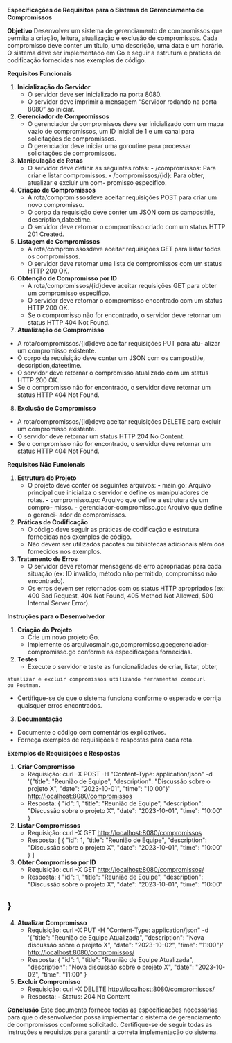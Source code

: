 **Especificações de Requisitos para o Sistema de Gerenciamento de
Compromissos**

**Objetivo** Desenvolver um sistema de gerenciamento de compromissos que
permita a criação, leitura, atualização e exclusão de compromissos. Cada
compromisso deve conter um título, uma descrição, uma data e um horário.
O sistema deve ser implementado em Go e seguir a estrutura e práticas de
codificação fornecidas nos exemplos de código.

**Requisitos Funcionais**

1. **Inicialização do Servidor**
    - O servidor deve ser inicializado na porta 8080.
    - O servidor deve imprimir a mensagem “Servidor rodando na porta
      8080” ao iniciar.
2. **Gerenciador de Compromissos**
    - O gerenciador de compromissos deve ser inicializado com um mapa
      vazio de compromissos, um ID inicial de 1 e um canal para solicitações
      de compromissos.
    - O gerenciador deve iniciar uma goroutine para processar solicitações
      de compromissos.
3. **Manipulação de Rotas**
    - O servidor deve definir as seguintes rotas:
      **-** /compromissos: Para criar e listar compromissos.
      **-** /compromissos/{id}: Para obter, atualizar e excluir um com-
      promisso específico.
4. **Criação de Compromissos**
    - A rota/compromissosdeve aceitar requisições POST para criar um
      novo compromisso.
    - O corpo da requisição deve conter um JSON com os campostitle,
      description,dateetime.
    - O servidor deve retornar o compromisso criado com um status HTTP
      201 Created.
5. **Listagem de Compromissos**
    - A rota/compromissosdeve aceitar requisições GET para listar todos
      os compromissos.
    - O servidor deve retornar uma lista de compromissos com um status
      HTTP 200 OK.
6. **Obtenção de Compromisso por ID**
    - A rota/compromissos/{id}deve aceitar requisições GET para obter
      um compromisso específico.
    - O servidor deve retornar o compromisso encontrado com um status
      HTTP 200 OK.
    - Se o compromisso não for encontrado, o servidor deve retornar um
      status HTTP 404 Not Found.
7. **Atualização de Compromisso**


- A rota/compromissos/{id}deve aceitar requisições PUT para atu-
  alizar um compromisso existente.
- O corpo da requisição deve conter um JSON com os campostitle,
  description,dateetime.
- O servidor deve retornar o compromisso atualizado com um status
  HTTP 200 OK.
- Se o compromisso não for encontrado, o servidor deve retornar um
  status HTTP 404 Not Found.
8. **Exclusão de Compromisso**
- A rota/compromissos/{id}deve aceitar requisições DELETE para
  excluir um compromisso existente.
- O servidor deve retornar um status HTTP 204 No Content.
- Se o compromisso não for encontrado, o servidor deve retornar um
  status HTTP 404 Not Found.

**Requisitos Não Funcionais**

1. **Estrutura do Projeto**
    - O projeto deve conter os seguintes arquivos:
      **-** main.go: Arquivo principal que inicializa o servidor e define os
      manipuladores de rotas.
      **-** compromisso.go: Arquivo que define a estrutura de um compro-
      misso.
      **-** gerenciador-compromisso.go: Arquivo que define o gerenci-
      ador de compromissos.
2. **Práticas de Codificação**
    - O código deve seguir as práticas de codificação e estrutura fornecidas
      nos exemplos de código.
    - Não devem ser utilizados pacotes ou bibliotecas adicionais além dos
      fornecidos nos exemplos.
3. **Tratamento de Erros**
    - O servidor deve retornar mensagens de erro apropriadas para cada
      situação (ex: ID inválido, método não permitido, compromisso não
      encontrado).
    - Os erros devem ser retornados com os status HTTP apropriados (ex:
      400 Bad Request, 404 Not Found, 405 Method Not Allowed, 500
      Internal Server Error).

**Instruções para o Desenvolvedor**

1. **Criação do Projeto**
    - Crie um novo projeto Go.
    - Implemente os arquivosmain.go,compromisso.goegerenciador-compromisso.go
      conforme as especificações fornecidas.
2. **Testes**
    - Execute o servidor e teste as funcionalidades de criar, listar, obter,


```
atualizar e excluir compromissos utilizando ferramentas comocurl
ou Postman.
```
- Certifique-se de que o sistema funciona conforme o esperado e corrija
  quaisquer erros encontrados.
3. **Documentação**
- Documente o código com comentários explicativos.
- Forneça exemplos de requisições e respostas para cada rota.

**Exemplos de Requisições e Respostas**

1. **Criar Compromisso**
    - Requisição:
      curl -X POST -H "Content-Type: application/json" -d
      '{"title": "Reunião de Equipe", "description": "Discussão sobre o projeto X",
      "date": "2023-10-01", "time": "10:00"}' [http://localhost:8080/compromissos](http://localhost:8080/compromissos)
    - Resposta:
      {
      "id": 1,
      "title": "Reunião de Equipe",
      "description": "Discussão sobre o projeto X",
      "date": "2023-10-01",
      "time": "10:00"
      }
2. **Listar Compromissos**
    - Requisição:
      curl -X GET [http://localhost:8080/compromissos](http://localhost:8080/compromissos)
    - Resposta:
      [
      {
      "id": 1,
      "title": "Reunião de Equipe",
      "description": "Discussão sobre o projeto X",
      "date": "2023-10-01",
      "time": "10:00"
      }
      ]
3. **Obter Compromisso por ID**
    - Requisição:
      curl -X GET [http://localhost:8080/compromissos/](http://localhost:8080/compromissos/)
    - Resposta:
      {
      "id": 1,
      "title": "Reunião de Equipe",
      "description": "Discussão sobre o projeto X",
      "date": "2023-10-01",
      "time": "10:00"


## }

4. **Atualizar Compromisso**
    - Requisição:
      curl -X PUT -H "Content-Type: application/json" -d
      '{"title": "Reunião de Equipe Atualizada",
      "description": "Nova discussão sobre o projeto X",
      "date": "2023-10-02", "time": "11:00"}' [http://localhost:8080/compromissos/](http://localhost:8080/compromissos/)
    - Resposta:
      {
      "id": 1,
      "title": "Reunião de Equipe Atualizada",
      "description": "Nova discussão sobre o projeto X",
      "date": "2023-10-02",
      "time": "11:00"
      }
5. **Excluir Compromisso**
    - Requisição:
      curl -X DELETE [http://localhost:8080/compromissos/](http://localhost:8080/compromissos/)
    - Resposta:
      **-** Status: 204 No Content

**Conclusão** Este documento fornece todas as especificações necessárias para que
o desenvolvedor possa implementar o sistema de gerenciamento de compromissos
conforme solicitado. Certifique-se de seguir todas as instruções e requisitos para
garantir a correta implementação do sistema.


